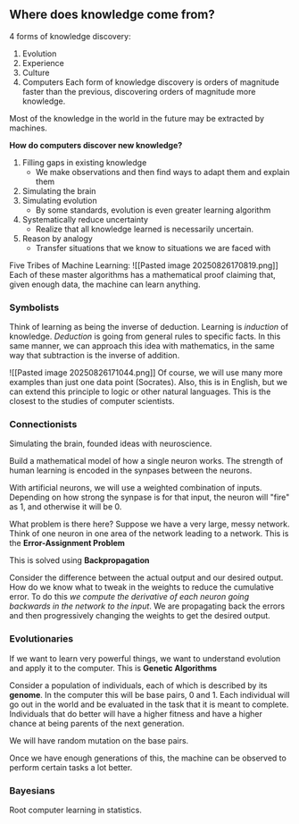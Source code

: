 ## Where does knowledge come from?
4 forms of knowledge discovery:
1) Evolution
2) Experience
3) Culture
4) Computers
Each form of knowledge discovery is orders of magnitude faster than the previous, discovering orders of magnitude more knowledge. 

Most of the knowledge in the world in the future may be extracted by machines.

**How do computers discover new knowledge?**
1) Filling gaps in existing knowledge
	- We make observations and then find ways to adapt them and explain them
2) Simulating the brain
3) Simulating evolution
	- By some standards, evolution is even greater learning algorithm 
4) Systematically reduce uncertainty
	- Realize that all knowledge learned is necessarily uncertain.
5) Reason by analogy
	- Transfer situations that we know to situations we are faced with

Five Tribes of Machine Learning:
![[Pasted image 20250826170819.png]]
Each of these master algorithms has a mathematical proof claiming that, given enough data, the machine can learn anything. 

### Symbolists
Think of learning as being the inverse of deduction. Learning is *induction* of knowledge. *Deduction* is going from general rules to specific facts. 
In this same manner, we can approach this idea with mathematics, in the same way that subtraction is the inverse of addition. 

![[Pasted image 20250826171044.png]]
Of course, we will use many more examples than just one data point (Socrates).
Also, this is in English, but we can extend this principle to logic or other natural languages. 
This is the closest to the studies of computer scientists. 

### Connectionists 
Simulating the brain, founded ideas with neuroscience. 

Build a mathematical model of how a single neuron works. The strength of human learning is encoded in the synpases between the neurons. 

With artificial neurons, we will use a weighted combination of inputs. Depending on how strong the synpase is for that input, the neuron will "fire" as 1, and otherwise it will be 0.

What problem is there here? Suppose we have a very large, messy network. Think of one neuron in one area of the network leading to a network. This is the **Error-Assignment Problem**

This is solved using **Backpropagation**

Consider the difference between the actual output and our desired output. How do we know what to tweak in the weights to reduce the cumulative error. 
To do this *we compute the derivative of each neuron going backwards in the network to the input*. We are propagating back the errors and then progressively changing the weights to get the desired output. 

### Evolutionaries 
If we want to learn very powerful things, we want to understand evolution and apply it to the computer. 
This is **Genetic Algorithms**

Consider a population of individuals, each of which is described by its **genome**. In the computer this will be base pairs, 0 and 1. Each individual will go out in the world and be evaluated in the task that it is meant to complete. Individuals that do better will have a higher fitness and have a higher chance at being parents of the next generation. 

We will have random mutation on the base pairs. 

Once we have enough generations of this, the machine can be observed to perform certain tasks a lot better. 

### Bayesians
Root computer learning in statistics. 